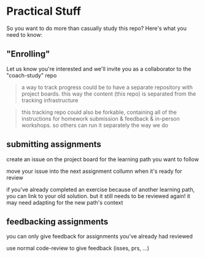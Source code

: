 # Practical Stuff

So you want to do more than casually study this repo?  Here's what you need to know:

## "Enrolling"

Let us know you're interested and we'll invite you as a collaborator to the "coach-study" repo

> a way to track progress could be to have a separate repository with project boards.  this way the content (this repo) is separated from the tracking infrastructure

> this tracking repo could also be forkable, containing all of the instructions for homework submission & feedback & in-person workshops. so others can run it separately the way we do


## submitting assignments

create an issue on the project board for the learning path you want to follow

move your issue into the next assignment collumn when it's ready for review

if you've already completed an exercise because of another learning path, you can link to your old solution.  but it still needs to be reviewed again!  it may need adapting for the new path's context

## feedbacking assignments

you can only give feedback for assignments you've already had reviewed

use normal code-review to give feedback (isses, prs, ...)
